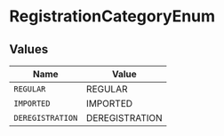# RegistrationCategoryEnum


## Values

| Name             | Value            |
| ---------------- | ---------------- |
| `REGULAR`        | REGULAR          |
| `IMPORTED`       | IMPORTED         |
| `DEREGISTRATION` | DEREGISTRATION   |
